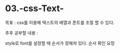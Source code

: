 # 03.-css-Text-

목표 : css를 이용해 텍스트의 배열과 폰트를 조절 할 수 있다.

추후 공부할 내용 : 

style로 font를 설정할 때 순서가 정해져 있다. 순서 확인 요망

